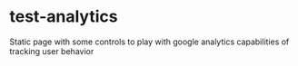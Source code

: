 # test-analytics
Static page with some controls to play with google analytics capabilities of tracking user behavior
